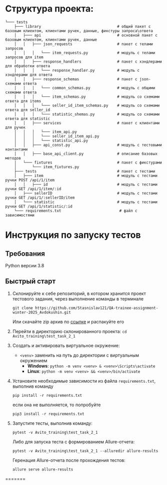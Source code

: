 # Структура проекта:
```                            
└─── tests                                      
    ├─── library                                  # общий пакет с базовым клиентом, клиентами ручек, данные, фикстуры запроса\ответа
    │   ├─── api                                  # основной пакет с базовым клиентом, клиентами ручек, данные 
    │   │   ├─── json_requests                    # пакет с телами запросов
    │   │   │   └─── item_requests.py             # модуль с телами запросов для item
    │   │   ├─── response_handlers                # пакет с хэндлерами для обработки ответа
    │   │   │   └─── response_handler.py          # модуль с хэндлерами для ответа
    │   │   ├─── response_schemas                 # пакет с json-схемами ответа
    │   │   │   └─── common_schemas.py            # модуль с общими схемами ответа
    │   │   │   └─── item_schemas.py              # модуль со схемами ответа для items
    │   │   │   └─── seller_id_item_schemas.py    # модуль со схемами ответа для seller_id
    │   │   │   └─── statistic_shemas.py          # модуль со схемами ответа для statistic
    │   │   ├─── services                         # пакет с клиентами для ручек
    │   │   │   └─── item_api.py
    │   │   │   └─── seller_id_item_api.py
    │   │   │   └─── statistic_api.py
    │   │   ├─── api_const.py                     # модуль с тестовыми контантами
    │   │   ├─── base_api_client.py               # описание базовых методов
    │   └─── fixtures                             # пакет с фикстурами
    │       └─── item_fixtures.py          
    ├─── tests                                    # пакет с тестами 
    │   ├─── item                                 # модуль с тестами ручки POST /api/1/item
    │   │   ├─── id                               # модуль с тестами ручки GET /api/1/item/:id
    │   ├─── sellerID                             # модуль с тестами ручки GET /api/1/:sellerID/item
    │   └─── statistic                            # модуль с тестами ручки GET /api/1/statistic/:id
    └─── requirements.txt                          # файл с зависимостями
```





# Инструкция по запуску тестов
## Требования
Python версии 3.8

## Быстрый старт
1. Склонируйте к себе репозиторий, в котором хранится проект тестового задания, через выполнение команды в терминале
    ```
    git clone https://github.com/Stasnislav121/QA-trainee-assignment-winter-2025_Avdokushin.git
    ```
    Или скачайте zip архив по [ссылке](https://github.com/Stasnislav121/QA-trainee-assignment-winter-2025_Avdokushin/archive/refs/heads/main.zip) и распакуйте его


2. Перейти в директорию склонированного проекта: `cd Avito_training\test_task_2_1`
3. Создать и активировать виртуальное окружение: 
   - `<venv>` заменить на путь до директории с виртуальным окружением
      - **Windows**: `python -m venv <venv> & <venv>\Scripts\activate`
      - **Linux**: `python -m venv <venv> && <venv>/bin/activate`
4. Установите необходимые зависимости из файла `requirements.txt`, выполнив команду  
   ```
   pip install -r requirements.txt
   ```
   если она не выполняется, то попробуйте
   ```
   pip3 install -r requirements.txt
   ```
5. Запустите тесты, выполнив команду: 
   ```
   pytest -v Avito_training\test_task_2_1
   ```
   Либо для запуска теста с формированием Allure-отчета: 
   ```
   pytest -v Avito_training\test_task_2_1 --alluredir allure-results
   ```
   Геренация Allure-отчета после прохождения тестов: 
   ```
   allure serve allure-results
   ```
=======
